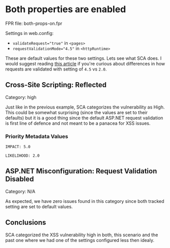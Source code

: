 # Both properties are enabled

FPR file: both-props-on.fpr

Settings in web.config:

* `validateRequest="true"` in `<pages>`
* `requestValidationMode="4.5"` in `<httpRuntime>`

These are default values for these two settings.  Lets see what SCA does.  I would suggest reading [this article](https://www.codeproject.com/Articles/358993/Examining-Request-Validation-with-ASP-NET-4-5) if you're curious about differences in how requests are validated with setting of `4.5` vs `2.0`.

## Cross-Site Scripting: Reflected

Category: high

Just like in the previous example, SCA categorizes the vulnerability as High.  This could be somewhat surprising (since the values are set to their defaults) but it is a good thing since the default ASP.NET request validation is first line of defence and not meant to be a panacea for XSS issues.

### Priority Metadata Values

```IMPACT: 5.0```

```LIKELIHOOD: 2.0```


## ASP.NET Misconfiguration: Request Validation Disabled

Category: N/A

As expected, we have zero issues found in this category since both tracked setting are set to default values.


## Conclusions

SCA categorized the XSS vulnerability high in both, this scenario and the past one where we had one of the settings configured less then idealy.